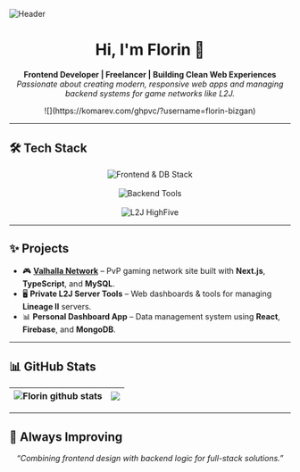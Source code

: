 ![Header](https://user-images.githubusercontent.com/10077676/196818944-ffa9a261-a70f-4d84-9315-4e2863bfa7d8.png)

<h1 align="center">Hi, I'm Florin 👋</h1>
<p align="center">
  <b>Frontend Developer | Freelancer | Building Clean Web Experiences</b><br/>
  <i>Passionate about creating modern, responsive web apps and managing backend systems for game networks like L2J.</i>
</p>

<p align="center">
  ![](https://komarev.com/ghpvc/?username=florin-bizgan)
</p>

---

## 🛠 Tech Stack
<p align="center">
  <img src="https://skillicons.dev/icons?i=html,css,sass,js,ts,react,nextjs,remix,firebase,mongodb,mysql,postgres,git,linux,figma" alt="Frontend & DB Stack" />
  <br/><br/>
  <img src="https://skillicons.dev/icons?i=nodejs,express,python" alt="Backend Tools" />
  <br/><br/>
  <img src="https://img.shields.io/badge/L2J-HighFive-8A2BE2?style=for-the-badge&logo=java&logoColor=white" alt="L2J HighFive" />
</p>

---

## ✨ Projects
- 🎮 **[Valhalla Network](https://valhallanetwork.com)** – PvP gaming network site built with **Next.js**, **TypeScript**, and **MySQL**.
- 🖥️ **Private L2J Server Tools** – Web dashboards & tools for managing **Lineage II** servers.
- 📊 **Personal Dashboard App** – Data management system using **React**, **Firebase**, and **MongoDB**.

---

## 📊 GitHub Stats
| <img align="center" src="https://github-readme-stats.vercel.app/api?username=florin-bizgan&show_icons=true&count_private=true&theme=buefy&hide_border=true" alt="Florin github stats" />  | <img align="center" src="https://github-readme-stats.vercel.app/api/top-langs/?username=florin-bizgan&layout=compact&theme=buefy&hide_border=true" /> |
| ------------- | ------------- |

---

## 🌱 Always Improving
<p align="center">
  <i>“Combining frontend design with backend logic for full-stack solutions.”</i>
</p>
